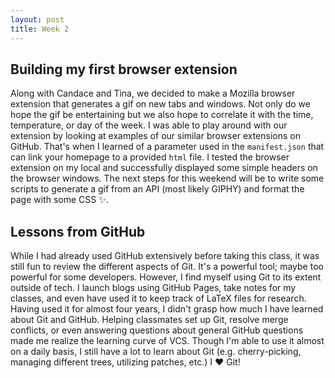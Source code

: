 ```yaml
---
layout: post
title: Week 2
---
```


## Building my first browser extension
Along with Candace and Tina, we decided to make a Mozilla browser extension that generates a gif on new tabs and windows. Not only do we hope the gif be entertaining but we also hope to correlate it with the time, temperature, or day of the week. I was able to play around with our extension by looking at examples of our similar browser extensions on GitHub. That's when I learned of a parameter used in the `manifest.json` that can link your homepage to a provided `html` file. I tested the browser extension on my local and successfully displayed some simple headers on the browser windows. The next steps for this weekend will be to write some scripts to generate a gif from an API (most likely GIPHY) and format the page with some CSS ✨.

## Lessons from GitHub
While I had already used GitHub extensively before taking this class, it was still fun to review the different aspects of Git. It's a powerful tool; maybe too powerful for some developers. However, I find myself using Git to its extent outside of tech. I launch blogs using GitHub Pages, take notes for my classes, and even have used it to keep track of LaTeX files for research. Having used it for almost four years, I didn't grasp how much I have learned about Git and GitHub. Helping classmates set up Git, resolve merge conflicts, or even answering questions about general GitHub questions made me realize the learning curve of VCS. Though I'm able to use it almost on a daily basis, I still have a lot to learn about Git (e.g. cherry-picking, managing different trees, utilizing patches, etc.) I ❤️ Git!

